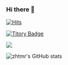 ### Hi there 👋
[![Hits](https://hits.seeyoufarm.com/api/count/incr/badge.svg?url=https%3A%2F%2Fgithub.com%2Fzhtmr%2Fhit-counter&count_bg=%2379C83D&title_bg=%23555555&icon=&icon_color=%23E7E7E7&title=hits&edge_flat=false)](https://hits.seeyoufarm.com)

[![Titory Badge](https://img.shields.io/badge/Tech%20Blog-555263?style=flat&logoColor=white)](https://zhtmr.github.io/)

<a href="https://opgc.me/#/users/zhtmr" target="_blank"><img src="https://api.opgc.me/githubs/users/zhtmr/tag/?theme=basic" /></a>

![zhtmr's GitHub stats](https://github-readme-stats.vercel.app/api?username=zhtmr&show_icons=true&theme=radical)  

<!-- 
### 💪 Skills 

#### Platforms & Languages
<img src="https://img.shields.io/badge/spring-#6DB33F?style=flat-square&logo=spring&logoColor=white"/>

-->
